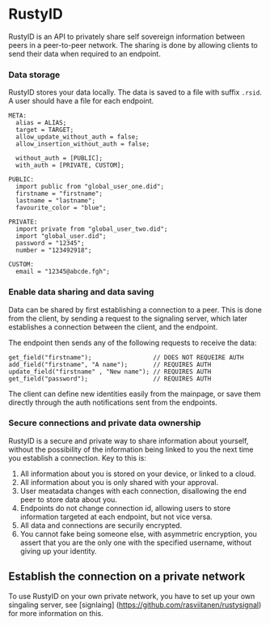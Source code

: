 # RustyID
RustyID is an API to privately share self sovereign information between peers in a peer-to-peer network. The sharing is done by allowing clients to send their data when required to an endpoint.

### Data storage
RustyID stores your data locally. The data is saved to a file with suffix `.rsid`. A user should have a file for each endpoint.

```
META:
  alias = ALIAS;
  target = TARGET;
  allow_update_without_auth = false;
  allow_insertion_without_auth = false;
  
  without_auth = [PUBLIC];
  with_auth = [PRIVATE, CUSTOM];
  
PUBLIC:
  import public from "global_user_one.did";
  firstname = "firstname";
  lastname = "lastname";
  favourite_color = "blue";

PRIVATE:
  import private from "global_user_two.did";
  import "global_user.did";
  password = "12345";
  number = "123492918";
  
CUSTOM:
  email = "12345@abcde.fgh";
```
### Enable data sharing and data saving
Data can be shared by first establishing a connection to a peer. This is done from the client, by sending a request to the signaling server, which later establishes a connection between the client, and the endpoint.

The endpoint then sends any of the following requests to receive the data: 

```
get_field("firstname");                 // DOES NOT REQUEIRE AUTH
add_field("firstname", "A name");       // REQUIRES AUTH
update_field("firstname" , "New name"); // REQUIRES AUTH
get_field("password");                  // REQUIRES AUTH
```

The client can define new identities easily from the mainpage, or save them directly through the auth notifications sent from the endpoints.

### Secure connections and private data ownership
RustyID is a secure and private way to share information about yourself, without the possibility of the information being linked to you the next time you establish a connection. Key to this is:

  1. All information about you is stored on your device, or linked to a cloud.
  2. All information about you is only shared with your approval.
  3. User meatadata changes with each connection, disallowing the end peer to store data about you.
  4. Endpoints do not change connection id, allowing users to store information targeted at each endpoint, but not vice versa.
  5. All data and connections are securily encrypted.
  6. You cannot fake being someone else, with asymmetric encryption, you assert that you are the only one with the specified username, without giving up your identity.

## Establish the connection on a private network
To use RustyID on your own private network, you have to set up your own singaling server, see [signlaing] (https://github.com/rasviitanen/rustysignal) for more information on this.
